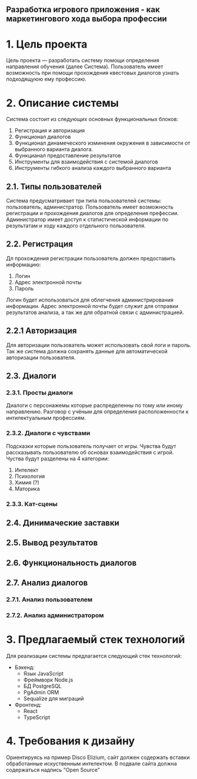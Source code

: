 ## Разработка игрового приложения - как маркетингового хода выбора профессии

# 1. Цель проекта

Цель проекта — разработать систему помощи определения направления обучения
(далее Система). Пользователь имеет возможность при помощи прохождения квестовых
диалогов узнать подходящуюю ему профессию.

# 2. Описание системы

Система состоит из следующих основных функциональных блоков:

1. Регистрация и авторизация
2. Функционал диалогов
3. Функционал динамеческого изминения окружения в зависимости от выбранного
   варианта диалога.
4. Функцианал предоставление результатов
5. Инструменты для взаимодействия с системой диалогов
6. Инструменты гибкого анализа каждого выбранного варианта

## 2.1. Типы пользователей

Система предусматривает три типа пользователей системы: пользователь, администратор.
Пользователь имеет возможность регистрации и прохождения диалогов для определения
префессии. Администратор имеет доступ к статистической информации по результатам
и ходу каждого отдельного пользователя.

## 2.2. Регистрация

Дл прохождения регистрации пользователь должен предоставить информацию:

1. Логин
2. Адрес электронной почты
3. Пароль

Логин будет использоваться для облегчения администрирования информации. Адрес
электронной почты будет служит для отправки результатов анализа, а так же для
обратной связи с администрацией.

## 2.2.1 Авторизация

Для авторизации пользователь может использовать свой логи и пароль. Так же система
должна сохранять данные для автоматической авторизации пользователя.

## 2.3. Диалоги

### 2.3.1. Просты диалоги

Диалоги с персонажемы которые распределенны по тому или иному направлению.
Разговор с учёным для определения расположенности к интилектуальным профессиям.

### 2.3.2. Диалоги с чувствами

Подсказки которые пользователь получает от игры. Чувства будут рассказывать
пользователю об основах взаимодействия с игрой. Чуства будут разделены на 4
категории:

1. Интелект
2. Психология
3. Химия (?)
4. Маторика

### 2.3.3. Кат-сцены

## 2.4. Динимаческие заставки

## 2.5. Вывод результатов

## 2.6. Функциональность диалогов

## 2.7. Анализ диалогов

### 2.7.1. Анализ пользователем

### 2.7.2. Анализ администратором

# 3. Предлагаемый стек технологий

Для реализации системы предлагается следующий стек технологий:

- Бэкенд:
  - Язык JavaScript
  - Фреймворк Node.js
  - БД PostgreSQL
  - PgAdmin ORM
  - Sequalize для миграций
- Фронтенд:
  - React
  - TypeScript

# 4. Требования к дизайну

Ориентируясь на пример Disco Elizium, сайт должен содержать вставки
обработанные искуственным интелектом. В подвале сайта должна содержаться
надпись "Open Source"
